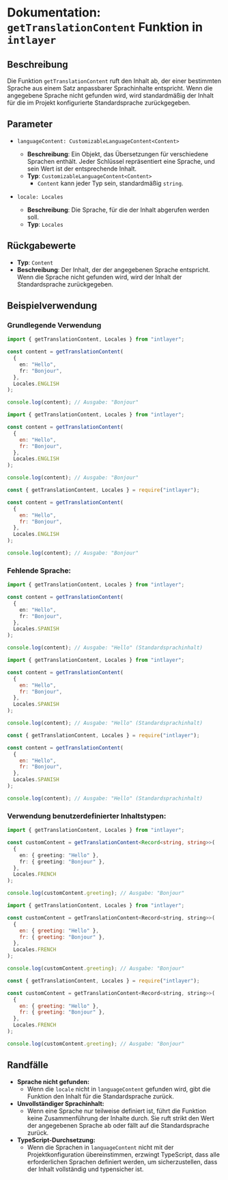 # Dokumentation: `getTranslationContent` Funktion in `intlayer`

## Beschreibung

Die Funktion `getTranslationContent` ruft den Inhalt ab, der einer bestimmten Sprache aus einem Satz anpassbarer Sprachinhalte entspricht. Wenn die angegebene Sprache nicht gefunden wird, wird standardmäßig der Inhalt für die im Projekt konfigurierte Standardsprache zurückgegeben.

## Parameter

- `languageContent: CustomizableLanguageContent<Content>`

  - **Beschreibung**: Ein Objekt, das Übersetzungen für verschiedene Sprachen enthält. Jeder Schlüssel repräsentiert eine Sprache, und sein Wert ist der entsprechende Inhalt.
  - **Typ**: `CustomizableLanguageContent<Content>`
    - `Content` kann jeder Typ sein, standardmäßig `string`.

- `locale: Locales`

  - **Beschreibung**: Die Sprache, für die der Inhalt abgerufen werden soll.
  - **Typ**: `Locales`

## Rückgabewerte

- **Typ**: `Content`
- **Beschreibung**: Der Inhalt, der der angegebenen Sprache entspricht. Wenn die Sprache nicht gefunden wird, wird der Inhalt der Standardsprache zurückgegeben.

## Beispielverwendung

### Grundlegende Verwendung

```typescript codeFormat="typescript"
import { getTranslationContent, Locales } from "intlayer";

const content = getTranslationContent(
  {
    en: "Hello",
    fr: "Bonjour",
  },
  Locales.ENGLISH
);

console.log(content); // Ausgabe: "Bonjour"
```

```javascript codeFormat="esm"
import { getTranslationContent, Locales } from "intlayer";

const content = getTranslationContent(
  {
    en: "Hello",
    fr: "Bonjour",
  },
  Locales.ENGLISH
);

console.log(content); // Ausgabe: "Bonjour"
```

```javascript codeFormat="commonjs"
const { getTranslationContent, Locales } = require("intlayer");

const content = getTranslationContent(
  {
    en: "Hello",
    fr: "Bonjour",
  },
  Locales.ENGLISH
);

console.log(content); // Ausgabe: "Bonjour"
```

### Fehlende Sprache:

```typescript codeFormat="typescript"
import { getTranslationContent, Locales } from "intlayer";

const content = getTranslationContent(
  {
    en: "Hello",
    fr: "Bonjour",
  },
  Locales.SPANISH
);

console.log(content); // Ausgabe: "Hello" (Standardsprachinhalt)
```

```javascript codeFormat="esm"
import { getTranslationContent, Locales } from "intlayer";

const content = getTranslationContent(
  {
    en: "Hello",
    fr: "Bonjour",
  },
  Locales.SPANISH
);

console.log(content); // Ausgabe: "Hello" (Standardsprachinhalt)
```

```javascript codeFormat="commonjs"
const { getTranslationContent, Locales } = require("intlayer");

const content = getTranslationContent(
  {
    en: "Hello",
    fr: "Bonjour",
  },
  Locales.SPANISH
);

console.log(content); // Ausgabe: "Hello" (Standardsprachinhalt)
```

### Verwendung benutzerdefinierter Inhaltstypen:

```typescript codeFormat="typescript"
import { getTranslationContent, Locales } from "intlayer";

const customContent = getTranslationContent<Record<string, string>>(
  {
    en: { greeting: "Hello" },
    fr: { greeting: "Bonjour" },
  },
  Locales.FRENCH
);

console.log(customContent.greeting); // Ausgabe: "Bonjour"
```

```javascript codeFormat="esm"
import { getTranslationContent, Locales } from "intlayer";

const customContent = getTranslationContent<Record<string, string>>(
  {
    en: { greeting: "Hello" },
    fr: { greeting: "Bonjour" },
  },
  Locales.FRENCH
);

console.log(customContent.greeting); // Ausgabe: "Bonjour"
```

```javascript codeFormat="commonjs"
const { getTranslationContent, Locales } = require("intlayer");

const customContent = getTranslationContent<Record<string, string>>(
  {
    en: { greeting: "Hello" },
    fr: { greeting: "Bonjour" },
  },
  Locales.FRENCH
);

console.log(customContent.greeting); // Ausgabe: "Bonjour"
```

## Randfälle

- **Sprache nicht gefunden:**
  - Wenn die `locale` nicht in `languageContent` gefunden wird, gibt die Funktion den Inhalt für die Standardsprache zurück.
- **Unvollständiger Sprachinhalt:**
  - Wenn eine Sprache nur teilweise definiert ist, führt die Funktion keine Zusammenführung der Inhalte durch. Sie ruft strikt den Wert der angegebenen Sprache ab oder fällt auf die Standardsprache zurück.
- **TypeScript-Durchsetzung:**
  - Wenn die Sprachen in `languageContent` nicht mit der Projektkonfiguration übereinstimmen, erzwingt TypeScript, dass alle erforderlichen Sprachen definiert werden, um sicherzustellen, dass der Inhalt vollständig und typensicher ist.
